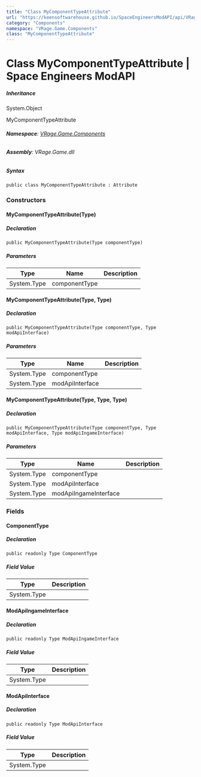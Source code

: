 ```yaml
---
title: "Class MyComponentTypeAttribute"
url: "https://keensoftwarehouse.github.io/SpaceEngineersModAPI/api/VRage.Game.Components.MyComponentTypeAttribute.html"
category: "Components"
namespace: "VRage.Game.Components"
class: "MyComponentTypeAttribute"
---
```


# Class MyComponentTypeAttribute | Space Engineers ModAPI

##### Inheritance

System.Object

MyComponentTypeAttribute

###### **Namespace**: [VRage.Game.Components](https://keensoftwarehouse.github.io/SpaceEngineersModAPI/api/VRage.Game.Components.html)

###### **Assembly**: VRage.Game.dll

##### Syntax

```
public class MyComponentTypeAttribute : Attribute
```

### Constructors

#### MyComponentTypeAttribute(Type)

##### Declaration

```
public MyComponentTypeAttribute(Type componentType)
```

##### Parameters

| Type | Name | Description |
| --- | --- | --- |
| System.Type | componentType |     |

#### MyComponentTypeAttribute(Type, Type)

##### Declaration

```
public MyComponentTypeAttribute(Type componentType, Type modApiInterface)
```

##### Parameters

| Type | Name | Description |
| --- | --- | --- |
| System.Type | componentType |     |
| System.Type | modApiInterface |     |

#### MyComponentTypeAttribute(Type, Type, Type)

##### Declaration

```
public MyComponentTypeAttribute(Type componentType, Type modApiInterface, Type modApiIngameInterface)
```

##### Parameters

| Type | Name | Description |
| --- | --- | --- |
| System.Type | componentType |     |
| System.Type | modApiInterface |     |
| System.Type | modApiIngameInterface |     |

### Fields

#### ComponentType

##### Declaration

```
public readonly Type ComponentType
```

##### Field Value

| Type | Description |
| --- | --- |
| System.Type |     |

#### ModApiIngameInterface

##### Declaration

```
public readonly Type ModApiIngameInterface
```

##### Field Value

| Type | Description |
| --- | --- |
| System.Type |     |

#### ModApiInterface

##### Declaration

```
public readonly Type ModApiInterface
```

##### Field Value

| Type | Description |
| --- | --- |
| System.Type |     |